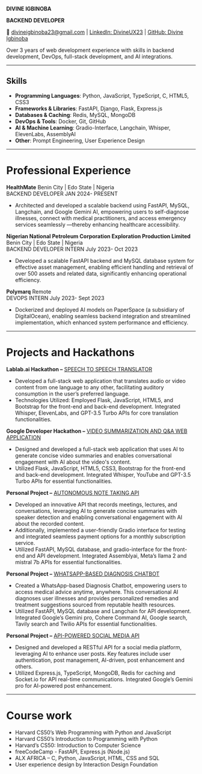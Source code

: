 **DIVINE IGBINOBA**

**BACKEND DEVELOPER**

📧 divineigbinoba23@gmail.com | [LinkedIn: DivineUX23](https://linkedin.com/in/DivineUX23) | [GitHub: Divine Igbinoba](https://github.com/DivineIgbinoba)

Over 3 years of web development experience with skills in backend development, DevOps, full-stack development, and AI integrations.

---

## Skills

- **Programming Languages**: Python, JavaScript, TypeScript, C, HTML5, CSS3
- **Frameworks & Libraries**: FastAPI, Django, Flask, Express.js
- **Databases & Caching**: Redis, MySQL, MongoDB
- **DevOps & Tools**: Docker, Git, GitHub
- **AI & Machine Learning**: Gradio-Interface, Langchain, Whisper, ElevenLabs, AssemblyAI
- **Other**: Prompt Engineering, User Experience Design

---

# Professional Experience


**HealthMate** Benin City | Edo State | Nigeria  
BACKEND DEVELOPER JAN 2024- PRESENT

- Architected and developed a scalable backend using FastAPI, MySQL, Langchain, and Google Gemini AI, empowering users to self-diagnose illnesses, connect with medical practitioners, and access emergency services seamlessly —thereby enhancing healthcare accessibility.

**Nigerian National Petroleum Corporation Exploration Production Limited** Benin City | Edo State | Nigeria  
BACKEND DEVELOPER INTERN July 2023- Oct 2023

- Developed a scalable FastAPI backend and MySQL database system for effective asset management, enabling efficient handling and retrieval of over 500 assets and related data, significantly enhancing operational efficiency.

**Polymarq** Remote  
DEVOPS INTERN July 2023- Sept 2023

- Dockerized and deployed AI models on PaperSpace (a subsidiary of DigitalOcean), enabling seamless backend integration and streamlined implementation, which enhanced system performance and efficiency.


---


# Projects and Hackathons

**Lablab.ai Hackathon –** [SPEECH TO SPEECH TRANSLATOR](https://github.com/DivineUX23/Audio-to-Audio-translation)

- Developed a full-stack web application that translates audio or video content from one language to any other, facilitating auditory consumption in the user’s preferred language.
- Technologies Utilized: Employed Flask, JavaScript, HTML5, and Bootstrap for the front-end and back-end development. Integrated Whisper, ElevenLabs, and GPT-3.5 Turbo APIs for core translation functionalities.

**Google Developer Hackathon –** [VIDEO SUMMARIZATION AND Q&A WEB APPLICATION](https://github.com/DivineUX23/chat-with-any-video)

- Designed and developed a full-stack web application that uses AI to generate concise video summaries and enables conversational engagement with AI about the video's content.
- Utilized Flask, JavaScript, HTML5, CSS3, Bootstrap for the front-end and back-end development. Integrated Whisper, YouTube and GPT-3.5 Turbo APIs for essential functionalities.

**Personal Project –** [AUTONOMOUS NOTE TAKING API](https://github.com/DivineUX23/MemoGPT)

- Developed an innovative API that records meetings, lectures, and conversations, leveraging AI to generate concise summaries with speaker detection and enabling conversational engagement with AI about the recorded content.
- Additionally, implemented a user-friendly Gradio interface for testing and integrated seamless payment options for a monthly subscription service.
- Utilized FastAPI, MySQL database, and gradio-interface for the front-end and API development. Integrated Assemblyai, Meta’s llama 2 and mistral 7b APIs for essential functionalities.

**Personal Project –** [WHATSAPP-BASED DIAGNOSIS CHATBOT](https://github.com/DivineUX23/WhatsApp_health_bot)

- Created a WhatsApp-based Diagnosis Chatbot, empowering users to access medical advice anytime, anywhere. This conversational AI diagnoses user illnesses and provides personalized remedies and treatment suggestions sourced from reputable health resources.
- Utilized FastAPI, MySQL database and Langchain for API development. Integrated Google’s Gemini pro, Cohere Command AI, Google search, Tavily search and Twilio APIs for essential functionalities.

**Personal Project –** [API-POWERED SOCIAL MEDIA API](https://github.com/DivineUX23/Express-Typscript)

- Designed and developed a RESTful API for a social media platform, leveraging AI to enhance user posts. Key features include user authentication, post management, AI-driven, post enhancement and others.
- Utilized Express.js, TypeScript, MongoDB, Redis for caching and Socket.io for API real-time communications. Integrated Google’s Gemini pro for AI-powered post enhancement.


---



# Course work

- Harvard CS50’s Web Programming with Python and JavaScript
- Harvard CS50’s Introduction to Programming with Python
- Harvard’s CS50: Introduction to Computer Science
- freeCodeCamp - FastAPI, Express.js (Node.js)
- ALX AFRICA – C, Python, JavaScript, HTML, CSS and SQL
- User experience design by Interaction Design Foundation

